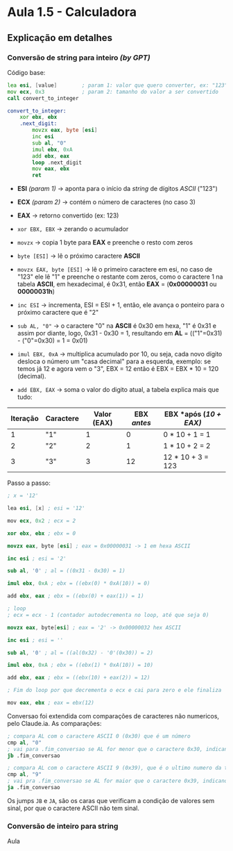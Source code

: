 # Aula 1.5 - Calculadora

## Explicação em detalhes

### Conversão de string para inteiro *(by GPT)*

Código base:

```.asm
lea esi, [value]        ; param 1: valor que quero converter, ex: "123"
mov ecx, 0x3            ; param 2: tamanho do valor a ser convertido
call convert_to_integer 

convert_to_integer:
    xor ebx, ebx
    .next_digit:
        movzx eax, byte [esi]
        inc esi
        sub al, "0"
        imul ebx, 0xA
        add ebx, eax
        loop .next_digit
        mov eax, ebx
        ret
```

- **ESI** *(param 1)* -> aponta para o início da *string* de dígitos *ASCII* ("123")
- **ECX** *(param 2)* -> contém o número de caracteres (no caso 3)
- **EAX** -> retorno convertido (ex: 123)

- `xor EBX, EBX` -> zerando o acumulador
- `movzx` -> copia 1 byte para **EAX** e preenche o resto com zeros
- `byte [ESI]` -> lê o próximo caractere **ASCII**
- `movzx EAX, byte [ESI]` -> lê o primeiro caractere em esi, no caso de "123" ele lê "1" e preenche o restante com zeros, como o caractere 1 na tabela **ASCII**, em hexadecimal, é 0x31, então **EAX** = (**0x00000031** ou **00000031h**)
- `inc ESI` -> incrementa, ESI = ESI + 1, então, ele avança o ponteiro para o próximo caractere que é "2"
- `sub AL, "0"` -> o caractere "0" na **ASCII** é 0x30 em hexa, "1" é 0x31 e assim por diante, logo, 0x31 - 0x30 = 1, resultando em **AL** = (("1"=0x31) - ("0"=0x30) = 1 = 0x01)
- `imul EBX, 0xA` -> multiplica acumulado por 10, ou seja, cada novo dígito desloca o número um "casa decimal" para a esquerda, exemplo: se temos já 12 e agora vem o "3", EBX = 12 então é EBX = EBX * 10 = 120 (decimal).
- `add EBX, EAX` -> soma o valor do digito atual, a tabela explica mais que tudo:

| Iteração | Caractere | Valor **(EAX)** | **EBX** *antes* | **EBX** *após (*10 + **EAX**)* |
| -------- | --------- | --------------- | --------------- | ------------------------------ |
|    1     |    "1"    |        1        |        0        |         0 * 10 + 1 = 1         |
|    2     |    "2"    |        2        |        1        |         1 * 10 + 2 = 2         |
|    3     |    "3"    |        3        |        12       |         12 * 10 + 3 = 123      |

Passo a passo:

```s
; x = '12'

lea esi, [x] ; esi = '12'

mov ecx, 0x2 ; ecx = 2

xor ebx, ebx ; ebx = 0

movzx eax, byte [esi] ; eax = 0x00000031 -> 1 em hexa ASCII

inc esi ; esi = '2'

sub al, '0' ; al = ((0x31 - 0x30) = 1)

imul ebx, 0xA ; ebx = ((ebx(0) * 0xA(10)) = 0)

add ebx, eax ; ebx = ((ebx(0) + eax(1)) = 1)

; loop
; ecx = ecx - 1 (contador autodecrementa no loop, até que seja 0)

movzx eax, byte[esi] ; eax = '2' -> 0x00000032 hex ASCII

inc esi ; esi = ''

sub al, '0' ; al = ((al(0x32) - '0'(0x30)) = 2)

imul ebx, 0xA ; ebx = ((ebx(1) * 0xA(10)) = 10)

add ebx, eax ; ebx = ((ebx(10) + eax(2)) = 12)

; Fim do loop por que decrementa o ecx e cai para zero e ele finaliza

mov eax, ebx ; eax = ebx(12)
```

Conversao foi extendida com comparações de caracteres não numericos, pelo Claude.ia. As comparações:

```s
; compara AL com o caractere ASCII 0 (0x30) que é um número
cmp al, "0"
; vai para .fim_conversao se AL for menor que o caractere 0x30, indicando que não é um número
jb .fim_conversao

; compara AL com o caractere ASCII 9 (0x39), que é o ultimo numero da tabela
cmp al, "9"
; vai pra .fim_conversao se AL for maior que o caractere 0x39, indicando que não é um número
ja .fim_conversao
```

Os jumps `JB` e `JA`, são os caras que verificam a condição de valores sem sinal, por que o caractere ASCII não tem sinal.

### Conversão de inteiro para string
Aula
